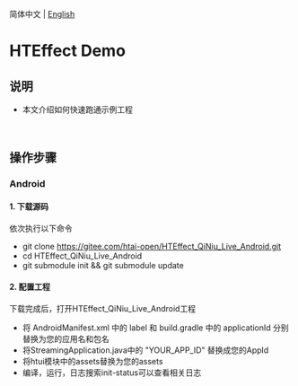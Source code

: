 简体中文 | [English](README_EN.md)

# **HTEffect Demo**
## **说明**
- 本文介绍如何快速跑通示例工程

<br/>

## **操作步骤**


### **Android**
#### **1. 下载源码**
依次执行以下命令
- git clone https://gitee.com/htai-open/HTEffect_QiNiu_Live_Android.git
- cd HTEffect_QiNiu_Live_Android
- git submodule init && git submodule update

#### **2. 配置工程**
下载完成后，打开HTEffect_QiNiu_Live_Android工程
- 将 AndroidManifest.xml 中的 label 和 build.gradle 中的 applicationId 分别替换为您的应用名和包名
- 将StreamingApplication.java中的 "YOUR_APP_ID" 替换成您的AppId
- 将htui模块中的assets替换为您的assets
- 编译，运行，日志搜索init-status可以查看相关日志
